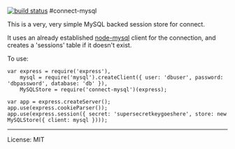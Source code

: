 [![build status](https://secure.travis-ci.org/nathan-lafreniere/connect-mysql.png)](http://travis-ci.org/nathan-lafreniere/connect-mysql)
#connect-mysql

This is a very, very simple MySQL backed session store for connect.

It uses an already established [node-mysql](https://github.com/felixge/node-mysql) client for the connection, and creates a 'sessions' table if it doesn't exist.


To use:

    var express = require('express'),
        mysql = require('mysql').createClient({ user: 'dbuser', password: 'dbpassword', database: 'db' }),
        MySQLStore = require('connect-mysql')(express);
    
    var app = express.createServer();
    app.use(express.cookieParser());
    app.use(express.session({ secret: 'supersecretkeygoeshere', store: new MySQLStore({ client: mysql })));

-----
License: MIT
